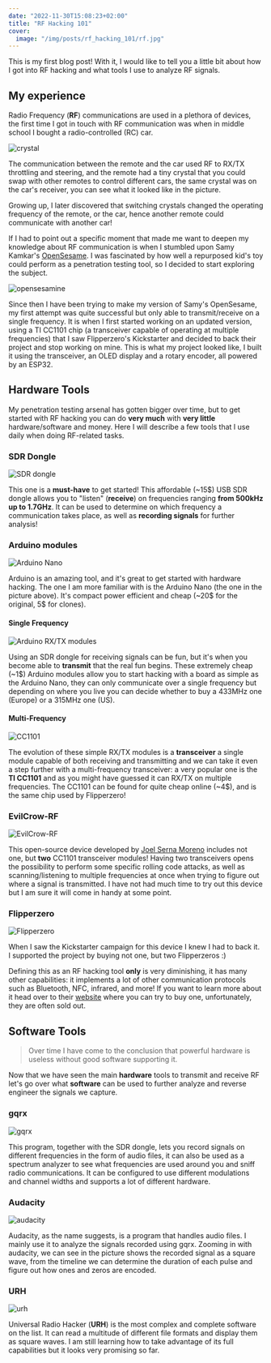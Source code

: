 ```yaml
---
date: "2022-11-30T15:08:23+02:00"
title: "RF Hacking 101"
cover:
  image: "/img/posts/rf_hacking_101/rf.jpg"
---
```


This is my first blog post! With it, I would like to tell you a little bit about
how I got into RF hacking and what tools I use to analyze RF signals.

## My experience

Radio Frequency (**RF**) communications are used in a plethora of devices, the
first time I got in touch with RF communication was when in middle school I bought
a radio-controlled (RC) car.

![crystal](/img/posts/rf_hacking_101/rc_crystal.png)

The communication between the remote and the car used RF to RX/TX throttling and
steering, and the remote had a tiny crystal that you could swap with other remotes
to control different cars, the same crystal was on the car's receiver, you can see
what it looked like in the picture.

Growing up, I later discovered that switching crystals changed the operating frequency
of the remote, or the car, hence another remote could communicate with another car!

If I had to point out a specific moment that made me want to deepen my knowledge
about RF communication is when I stumbled upon Samy Kamkar's [OpenSesame](https://samy.pl/opensesame/).
I was fascinated by how well a repurposed kid's toy could perform as a penetration
testing tool, so I decided to start exploring the subject.

![opensesamine](/img/posts/rf_hacking_101/opensesamine.png)

Since then I have been trying to make my version of Samy's OpenSesame, my first
attempt was quite successful but only able to transmit/receive on a single frequency.
It is when I first started working on an updated version, using a TI CC1101 chip
(a transceiver capable of operating at multiple frequencies) that I saw Flipperzero's
Kickstarter and decided to back their project and stop working on mine. This is
what my project looked like, I built it using the transceiver, an OLED display and
a rotary encoder, all powered by an ESP32.

## Hardware Tools

My penetration testing arsenal has gotten bigger over time, but to get started with RF hacking you can do **very much** with **very little** hardware/software and money. Here I will describe a few tools that I use daily when doing RF-related tasks.

### SDR Dongle

![SDR dongle](/img/posts/rf_hacking_101/dongle.png)

This one is a **must-have** to get started! This affordable (~15$) USB SDR dongle
allows you to "listen" (**receive**) on frequencies ranging **from 500kHz up to
1.7GHz**. It can be used to determine on which frequency a communication takes place,
as well as **recording signals** for further analysis!

### Arduino modules

![Arduino Nano](/img/posts/rf_hacking_101/nano.png)

Arduino is an amazing tool, and it's great to get started with hardware hacking.
The one I am more familiar with is the Arduino Nano (the one in the picture above).
It's compact power efficient and cheap (~20\$ for the original, 5\$ for clones).

#### Single Frequency

![Arduino RX/TX modules](/img/posts/rf_hacking_101/arduino_tx_rx.png)

Using an SDR dongle for receiving signals can be fun, but it's when you become
able to **transmit** that the real fun begins. These extremely cheap (~1\$)
Arduino modules allow you to start hacking with a board as simple as the Arduino
Nano, they can only communicate over a single frequency but depending on where
you live you can decide whether to buy a 433MHz one (Europe) or a 315MHz one (US).

#### Multi-Frequency

![CC1101](/img/posts/rf_hacking_101/cc1101.png)

The evolution of these simple RX/TX modules is a **transceiver** a single module
capable of both receiving and transmitting and we can take it even a step further
with a multi-frequency transceiver: a very popular one is the **TI CC1101** and
as you might have guessed it can RX/TX on multiple frequencies. The CC1101 can be
found for quite cheap online (~4\$), and is the same chip used by Flipperzero!

### EvilCrow-RF

![EvilCrow-RF](/img/posts/rf_hacking_101/ecrf.png)

This open-source device developed by [Joel Serna Moreno](https://github.com/joelsernamoreno)
includes not one, but **two** CC1101 transceiver modules! Having two transceivers
opens the possibility to perform some specific rolling code attacks, as well as
scanning/listening to multiple frequencies at once when trying to figure out where
a signal is transmitted. I have not had much time to try out this device but I am
sure it will come in handy at some point.

### Flipperzero

![Flipperzero](/img/posts/rf_hacking_101/flipperzero.png)

When I saw the Kickstarter campaign for this device I knew I had to back it. I
supported the project by buying not one, but two Flipperzeros :)

Defining this as an RF hacking tool **only** is very diminishing, it has many
other capabilities: it implements a lot of other communication protocols such as
Bluetooth, NFC, infrared, and more! If you want to learn more about it head over
to their [website](https://flipperzero.one) where you can try to buy one, unfortunately,
they are often sold out.

## Software Tools

> Over time I have come to the conclusion that powerful hardware is useless
> without good software supporting it.

Now that we have seen the main **hardware** tools to transmit and receive RF let's
go over what **software** can be used to further analyze and reverse engineer the
signals we capture.

### gqrx

![gqrx](/img/posts/rf_hacking_101/gqrx.png)

This program, together with the SDR dongle, lets you record signals on different
frequencies in the form of audio files, it can also be used as a spectrum analyzer
to see what frequencies are used around you and sniff radio communications. It can
be configured to use different modulations and channel widths and supports a lot
of different hardware.

### Audacity

![audacity](/img/posts/rf_hacking_101/audacity.png)

Audacity, as the name suggests, is a program that handles audio files. I mainly
use it to analyze the signals recorded using gqrx. Zooming in with audacity, we
can see in the picture shows the recorded signal as a square wave, from the timeline
we can determine the duration of each pulse and figure out how ones and zeros are
encoded.

### URH

![urh](/img/posts/rf_hacking_101/urh.png)

Universal Radio Hacker (**URH**) is the most complex and complete software on the
list. It can read a multitude of different file formats and display them as square
waves. I am still learning how to take advantage of its full capabilities but it
looks very promising so far.
